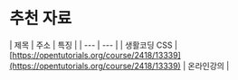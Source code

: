# 추천 자료

| 제목 | 주소 | 특징 |
| --- | --- |
| 생활코딩 CSS | [https://opentutorials.org/course/2418/13339](https://opentutorials.org/course/2418/13339) | 온라인강의 |

